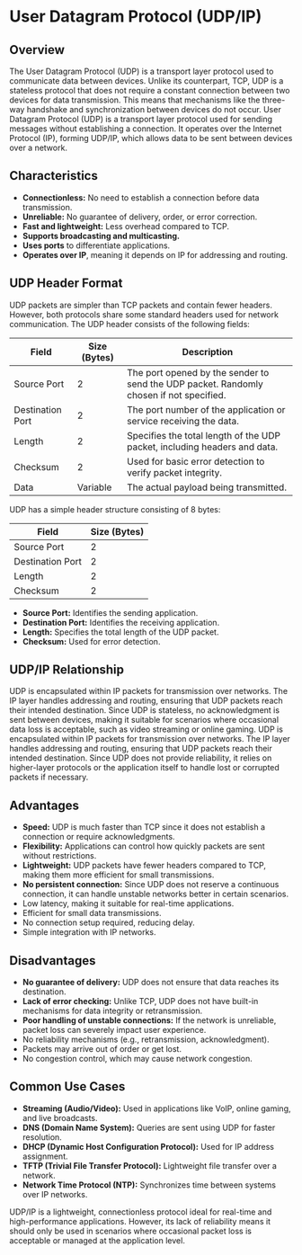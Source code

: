 # User Datagram Protocol (UDP/IP)

## Overview
The User Datagram Protocol (UDP) is a transport layer protocol used to communicate data between devices. Unlike its counterpart, TCP, UDP is a stateless protocol that does not require a constant connection between two devices for data transmission. This means that mechanisms like the three-way handshake and synchronization between devices do not occur.
User Datagram Protocol (UDP) is a transport layer protocol used for sending messages without establishing a connection. It operates over the Internet Protocol (IP), forming UDP/IP, which allows data to be sent between devices over a network.

## Characteristics
- **Connectionless:** No need to establish a connection before data transmission.
- **Unreliable:** No guarantee of delivery, order, or error correction.
- **Fast and lightweight:** Less overhead compared to TCP.
- **Supports broadcasting and multicasting.**
- **Uses ports** to differentiate applications.
- **Operates over IP**, meaning it depends on IP for addressing and routing.

## UDP Header Format
UDP packets are simpler than TCP packets and contain fewer headers. However, both protocols share some standard headers used for network communication. The UDP header consists of the following fields:

| Field              | Size (Bytes) | Description |
|--------------------|-------------|-------------|
| Source Port       | 2           | The port opened by the sender to send the UDP packet. Randomly chosen if not specified. |
| Destination Port  | 2           | The port number of the application or service receiving the data. |
| Length           | 2           | Specifies the total length of the UDP packet, including headers and data. |
| Checksum         | 2           | Used for basic error detection to verify packet integrity. |
| Data             | Variable    | The actual payload being transmitted. |
UDP has a simple header structure consisting of 8 bytes:

| Field        | Size (Bytes) |
|-------------|-------------|
| Source Port | 2           |
| Destination Port | 2       |
| Length      | 2           |
| Checksum    | 2           |

- **Source Port:** Identifies the sending application.
- **Destination Port:** Identifies the receiving application.
- **Length:** Specifies the total length of the UDP packet.
- **Checksum:** Used for error detection.

## UDP/IP Relationship
UDP is encapsulated within IP packets for transmission over networks. The IP layer handles addressing and routing, ensuring that UDP packets reach their intended destination. Since UDP is stateless, no acknowledgment is sent between devices, making it suitable for scenarios where occasional data loss is acceptable, such as video streaming or online gaming.
UDP is encapsulated within IP packets for transmission over networks. The IP layer handles addressing and routing, ensuring that UDP packets reach their intended destination. Since UDP does not provide reliability, it relies on higher-layer protocols or the application itself to handle lost or corrupted packets if necessary.

## Advantages
- **Speed:** UDP is much faster than TCP since it does not establish a connection or require acknowledgments.
- **Flexibility:** Applications can control how quickly packets are sent without restrictions.
- **Lightweight:** UDP packets have fewer headers compared to TCP, making them more efficient for small transmissions.
- **No persistent connection:** Since UDP does not reserve a continuous connection, it can handle unstable networks better in certain scenarios.
- Low latency, making it suitable for real-time applications.
- Efficient for small data transmissions.
- No connection setup required, reducing delay.
- Simple integration with IP networks.

## Disadvantages
- **No guarantee of delivery:** UDP does not ensure that data reaches its destination.
- **Lack of error checking:** Unlike TCP, UDP does not have built-in mechanisms for data integrity or retransmission.
- **Poor handling of unstable connections:** If the network is unreliable, packet loss can severely impact user experience.
- No reliability mechanisms (e.g., retransmission, acknowledgment).
- Packets may arrive out of order or get lost.
- No congestion control, which may cause network congestion.

## Common Use Cases
- **Streaming (Audio/Video):** Used in applications like VoIP, online gaming, and live broadcasts.
- **DNS (Domain Name System):** Queries are sent using UDP for faster resolution.
- **DHCP (Dynamic Host Configuration Protocol):** Used for IP address assignment.
- **TFTP (Trivial File Transfer Protocol):** Lightweight file transfer over a network.
- **Network Time Protocol (NTP):** Synchronizes time between systems over IP networks.


UDP/IP is a lightweight, connectionless protocol ideal for real-time and high-performance applications. However, its lack of reliability means it should only be used in scenarios where occasional packet loss is acceptable or managed at the application level.

